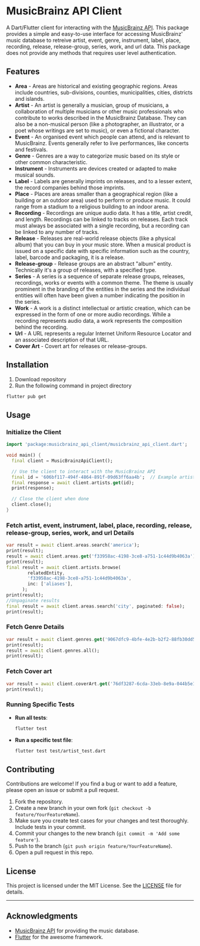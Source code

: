 # MusicBrainz API Client

A Dart/Flutter client for interacting with the [MusicBrainz API](https://musicbrainz.org/doc/MusicBrainz_API). This package provides a simple and easy-to-use interface for accessing MusicBrainz' music database to retreive artist, event, genre, instrument, label, place, recording, release, release-group, series, work, and url data. This package does not provide any methods that requires user level authentication.

## Features

 - **Area** - Areas are historical and existing geographic regions. Areas include countries, sub-divisions, counties, municipalities, cities, districts and islands.
 - **Artist** - An artist is generally a musician, group of musicians, a collaboration of multiple musicians or other music professionals who contribute to works described in the MusicBrainz Database. They can also be a non-musical person (like a photographer, an illustrator, or a poet whose writings are set to music), or even a fictional character.
 - **Event** - An organised event which people can attend, and is relevant to MusicBrainz. Events generally refer to live performances, like concerts and festivals.
 - **Genre** - Genres are a way to categorize music based on its style or other common characteristic.
 - **Instrument** - Instruments are devices created or adapted to make musical sounds.
 - **Label** - Labels are generally imprints on releases, and to a lesser extent, the record companies behind those imprints.
 - **Place** - Places are areas smaller than a geographical region (like a building or an outdoor area) used to perform or produce music. It could range from a stadium to a religious building to an indoor arena.
 - **Recording** - Recordings are unique audio data. It has a title, artist credit, and length. Recordings can be linked to tracks on releases. Each track must always be associated with a single recording, but a recording can be linked to any number of tracks.
 - **Release** - Releases are real-world release objects (like a physical album) that you can buy in your music store. When a musical product is issued on a specific date with specific information such as the country, label, barcode and packaging, it is a release.
 - **Release-group** - Release groups are an abstract "album" entity. Technically it's a group of releases, with a specified type.
 - **Series** - A series is a sequence of separate release groups, releases, recordings, works or events with a common theme. The theme is usually prominent in the branding of the entities in the series and the individual entities will often have been given a number indicating the position in the series.
 - **Work** - A work is a distinct intellectual or artistic creation, which can be expressed in the form of one or more audio recordings. While a recording represents audio data, a work represents the composition behind the recording.
 - **Url** - A URL represents a regular Internet Uniform Resource Locator and an associated description of that URL.
 - **Cover Art** - Covert art for releases or release-groups.

## Installation

1. Download repository
2. Run the following command in project directory

```bash
flutter pub get
```

## Usage

### Initialize the Client

```dart
import 'package:musicbrainz_api_client/musicbrainz_api_client.dart';

void main() {
  final client = MusicBrainzApiClient();

  // Use the client to interact with the MusicBrainz API
  final id = '606bf117-494f-4864-891f-09d63ff6aa4b';  // Example artist ID
  final response = await client.artists.get(id);
  print(response);

  // Close the client when done
  client.close();
}
```

### Fetch artist, event, instrument, label, place, recording, release, release-group, series, work, and url Details

```dart
var result = await client.areas.search('america');
print(result);
result = await client.areas.get('f33958ac-4198-3ce8-a751-1c44d9b4063a');
print(result);
final result = await client.artists.browse(
        relatedEntity,
        'f33958ac-4198-3ce8-a751-1c44d9b4063a',
        inc: ['aliases'],
      );
print(result);
//Unpaginate results
final result = await client.areas.search('city', paginated: false);
print(result);
```

### Fetch Genre Details

```dart
var result = await client.genres.get('9067dfc9-4bfe-4e2b-b2f2-88fb30dd5c46');
print(result);
result = await client.genres.all();
print(result);
```

### Fetch Cover art

```dart
var result = await client.coverArt.get('76df3287-6cda-33eb-8e9a-044b5e15ffdd','release');
print(result);
```

### Running Specific Tests

- **Run all tests**:
  ```bash
  flutter test
  ```

- **Run a specific test file**:
  ```bash
  flutter test test/artist_test.dart
  ```

## Contributing

Contributions are welcome! If you find a bug or want to add a feature, please open an issue or submit a pull request.

1. Fork the repository.
2. Create a new branch in your own fork (`git checkout -b feature/YourFeatureName`).
3. Make sure you create test cases for your changes and test thoroughly. Include tests in your commit.
4. Commit your changes to the new branch (`git commit -m 'Add some feature'`).
5. Push to the branch (`git push origin feature/YourFeatureName`).
6. Open a pull request in this repo.

## License

This project is licensed under the MIT License. See the [LICENSE](LICENSE) file for details.

---

## Acknowledgments

- [MusicBrainz API](https://musicbrainz.org/doc/MusicBrainz_API) for providing the music database.
- [Flutter](https://flutter.dev/) for the awesome framework.